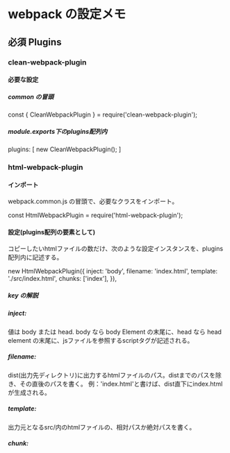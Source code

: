 # webpack の設定メモ

## 必須 Plugins

### clean-webpack-plugin
#### 必要な設定
##### common の冒頭
const { CleanWebpackPlugin } = require('clean-webpack-plugin');

##### module.exports下のplugins配列内
plugins: [
  new CleanWebpackPlugin();
]

### html-webpack-plugin
#### インポート
webpack.common.js の冒頭で、必要なクラスをインポート。

const HtmlWebpackPlugin = require('html-webpack-plugin');

#### 設定(plugins配列の要素として)
コピーしたいhtmlファイルの数だけ、次のような設定インスタンスを、plugins配列内に記述する。

new HtmlWebpackPlugin({
  inject: 'body',
  filename: 'index.html',
  template: './src/index.html',
  chunks: ['index'],
}),

##### key の解説
##### inject:
値は body または head.
body なら body Element の末尾に、head なら head element の末尾に、jsファイルを参照するscriptタグが記述される。
##### filename:
dist(出力先ディレクトリ)に出力するhtmlファイルのパス。distまでのパスを除き、その直後のパスを書く。
例：'index.html'と書けば、dist直下にindex.htmlが生成される。
##### template:
出力元となるsrc/内のhtmlファイルの、相対パスか絶対パスを書く。
##### chunk: